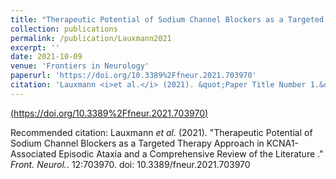 ```yaml
---
title: "Therapeutic Potential of Sodium Channel Blockers as a Targeted Therapy Approach in KCNA1-Associated Episodic Ataxia and a Comprehensive Review of the Literature"
collection: publications
permalink: /publication/Lauxmann2021
excerpt: ''
date: 2021-10-09 
venue: 'Frontiers in Neurology'
paperurl: 'https://doi.org/10.3389%2Ffneur.2021.703970'
citation: 'Lauxmann <i>et al.</i> (2021). &quot;Paper Title Number 1.&quot; <i>Front. Neurol.</i>. 12:703970.'
---
```


[(https://doi.org/10.3389%2Ffneur.2021.703970)](https://doi.org/10.3389%2Ffneur.2021.703970)

Recommended citation: Lauxmann <i>et al.</i> (2021). "Therapeutic Potential of Sodium Channel Blockers as a Targeted Therapy Approach in KCNA1-Associated Episodic Ataxia and a Comprehensive Review of the Literature ." <i>Front. Neurol.</i>.  12:703970. doi: 10.3389/fneur.2021.703970
